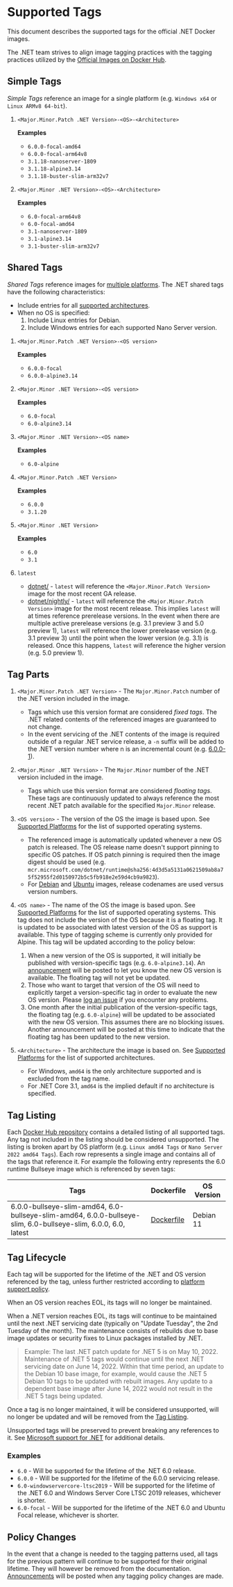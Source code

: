 # Supported Tags

This document describes the supported tags for the official .NET Docker images.

The .NET team strives to align image tagging practices with the tagging practices utilized by the [Official Images on Docker Hub](https://hub.docker.com/search?q=&type=image&image_filter=official).

## Simple Tags

_Simple Tags_ reference an image for a single platform (e.g. `Windows x64` or `Linux ARMv8 64-bit`).

1. `<Major.Minor.Patch .NET Version>-<OS>-<Architecture>`

    **Examples**

    * `6.0.0-focal-amd64`
    * `6.0.0-focal-arm64v8`
    * `3.1.18-nanoserver-1809`
    * `3.1.18-alpine3.14`
    * `3.1.18-buster-slim-arm32v7`

1. `<Major.Minor .NET Version>-<OS>-<Architecture>`

    **Examples**

    * `6.0-focal-arm64v8`
    * `6.0-focal-amd64`
    * `3.1-nanoserver-1809`
    * `3.1-alpine3.14`
    * `3.1-buster-slim-arm32v7`

## Shared Tags

_Shared Tags_ reference images for [multiple platforms](https://blog.docker.com/2017/09/docker-official-images-now-multi-platform/). The .NET shared tags have the following characteristics:

* Include entries for all [supported architectures](supported-platforms.md#architectures).
* When no OS is specified:
    1. Include Linux entries for Debian.
    1. Include Windows entries for each supported Nano Server version.

1. `<Major.Minor.Patch .NET Version>-<OS version>`

    **Examples**

    * `6.0.0-focal`
    * `6.0.0-alpine3.14`

1. `<Major.Minor .NET Version>-<OS version>`

    **Examples**

    * `6.0-focal`
    * `6.0-alpine3.14`

1. `<Major.Minor .NET Version>-<OS name>`

    **Examples**

    * `6.0-alpine`

1. `<Major.Minor.Patch .NET Version>`

    **Examples**

    * `6.0.0`
    * `3.1.20`

1. `<Major.Minor .NET Version>`

    **Examples**

    * `6.0`
    * `3.1`

1. `latest`

    * [dotnet/](https://hub.docker.com/_/microsoft-dotnet) - `latest` will reference the `<Major.Minor.Patch Version>` image for the most recent GA release.
    * [dotnet/nightly/](https://github.com/dotnet/dotnet-docker/blob/nightly/README.md) - `latest` will reference the `<Major.Minor.Patch Version>` image for the most recent release. This implies `latest` will at times reference prerelease versions. In the event when there are multiple active prerelease versions (e.g. 3.1 preview 3 and 5.0 preview 1), `latest` will reference the lower prerelease version (e.g. 3.1 preview 3) until the point when the lower version (e.g. 3.1) is released. Once this happens, `latest` will reference the higher version (e.g. 5.0 preview 1).

## Tag Parts

1. `<Major.Minor.Patch .NET Version>` - The `Major.Minor.Patch` number of the .NET version included in the image.

    * Tags which use this version format are considered _fixed tags_. The .NET related contents of the referenced images are guaranteed to not change.
    * In the event servicing of the .NET contents of the image is required outside of a regular .NET service release, a `-n` suffix will be added to the .NET version number where n is an incremental count (e.g. [6.0.0-1](https://github.com/dotnet/dotnet-docker/pull/2516)).

1. `<Major.Minor .NET Version>` - The `Major.Minor` number of the .NET version included in the image.

    * Tags which use this version format are considered _floating tags_. These tags are continuously updated to always reference the most recent .NET patch available for the specified `Major.Minor` release.

1. `<OS version>` - The version of the OS the image is based upon. See [Supported Platforms](supported-platforms.md#operating-systems) for the list of supported operating systems.

    * The referenced image is automatically updated whenever a new OS patch is released. The OS release name doesn't support pinning to specific OS patches. If OS patch pinning is required then the image digest should be used (e.g. `mcr.microsoft.com/dotnet/runtime@sha256:4d3d5a5131a0621509ab8a75f52955f2d0150972b5c5fb918e2e59d4cb9a9823`).
    * For [Debian](https://en.wikipedia.org/wiki/Debian_version_history) and [Ubuntu](https://en.wikipedia.org/wiki/Ubuntu_version_history) images, release codenames are used versus version numbers.

1. `<OS name>` - The name of the OS the image is based upon. See [Supported Platforms](supported-platforms.md#operating-systems) for the list of supported operating systems. This tag does not include the version of the OS because it is a floating tag. It is updated to be associated with latest version of the OS as support is available. This type of tagging scheme is currently only provided for Alpine. This tag will be updated according to the policy below:

    1. When a new version of the OS is supported, it will initially be published with version-specific tags (e.g. `6.0-alpine3.14`). An [announcement](https://github.com/dotnet/dotnet-docker/issues?q=is%3Aopen+is%3Aissue+label%3Aannouncement) will be posted to let you know the new OS version is available. The floating tag will not yet be updated.
    1. Those who want to target that version of the OS will need to explicitly target a version-specific tag in order to evaluate the new OS version. Please [log an issue](https://github.com/dotnet/dotnet-docker/issues/new/choose) if you encounter any problems.
    1. One month after the initial publication of the version-specific tags, the floating tag (e.g. `6.0-alpine`) will be updated to be associated with the new OS version. This assumes there are no blocking issues. Another announcement will be posted at this time to indicate that the floating tag has been updated to the new version.

1. `<Architecture>` - The architecture the image is based on. See [Supported Platforms](supported-platforms.md#architectures) for the list of supported architectures.

    * For Windows, `amd64` is the only architecture supported and is excluded from the tag name.
    * For .NET Core 3.1, `amd64` is the implied default if no architecture is specified.

## Tag Listing

Each [Docker Hub repository](https://hub.docker.com/_/microsoft-dotnet) contains a detailed listing of all supported tags. Any tag not included in the listing should be considered unsupported. The listing is broken apart by OS platform (e.g. `Linux amd64 Tags` or `Nano Server 2022 amd64 Tags`). Each row represents a single image and contains all of the tags that reference it. For example the following entry represents the 6.0 runtime Bullseye image which is referenced by seven tags:

Tags | Dockerfile | OS Version
-----------| -------------| -------------
6.0.0-bullseye-slim-amd64, 6.0-bullseye-slim-amd64, 6.0.0-bullseye-slim, 6.0-bullseye-slim, 6.0.0, 6.0, latest | [Dockerfile](https://github.com/dotnet/dotnet-docker/blob/main/src/runtime/6.0/bullseye-slim/amd64/Dockerfile) | Debian 11

## Tag Lifecycle

Each tag will be supported for the lifetime of the .NET and OS version referenced by the tag, unless further restricted according to [platform support policy](supported-platforms.md).

When an OS version reaches EOL, its tags will no longer be maintained.

When a .NET version reaches EOL, its tags will continue to be maintained until the next .NET servicing date (typically on "Update Tuesday", the 2nd Tuesday of the month). The maintenance consists of rebuilds due to base image updates or security fixes to Linux packages installed by .NET.

> Example: The last .NET patch update for .NET 5 is on May 10, 2022. Maintenance of .NET 5 tags would continue until the next .NET servicing date on June 14, 2022. Within that time period, an update to the Debian 10 base image, for example, would cause the .NET 5 Debian 10 tags to be updated with rebuilt images. Any update to a dependent base image after June 14, 2022 would not result in the .NET 5 tags being updated.

Once a tag is no longer maintained, it will be considered unsupported, will no longer be updated and will be removed from the [Tag Listing](#tag-listing).

Unsupported tags will be preserved to prevent breaking any references to it. See [Microsoft support for .NET](https://github.com/dotnet/core/blob/master/microsoft-support.md) for additional details.

### Examples

* `6.0` - Will be supported for the lifetime of the .NET 6.0 release.
* `6.0.0` - Will be supported for the lifetime of the 6.0.0 servicing release.
* `6.0-windowservercore-ltsc2019` - Will be supported for the lifetime of the .NET 6.0 and Windows Server Core LTSC 2019 releases, whichever is shorter.
* `6.0-focal` - Will be supported for the lifetime of the .NET 6.0 and Ubuntu Focal release, whichever is shorter.

## Policy Changes

In the event that a change is needed to the tagging patterns used, all tags for the previous pattern will continue to be supported for their original lifetime. They will however be removed from the documentation. [Announcements](https://github.com/dotnet/dotnet-docker/discussions/categories/announcements) will be posted when any tagging policy changes are made.
